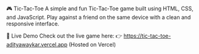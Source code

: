 🎮 Tic‑Tac‑Toe
A simple and fun Tic‑Tac‑Toe game built using HTML, CSS, and JavaScript. Play against a friend on the same device with a clean and responsive interface.

🔗 Live Demo
Check out the live game here:
👉 https://tic-tac-toe-adityawaykar.vercel.app
(Hosted on Vercel)
